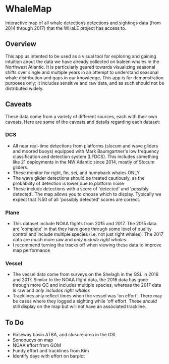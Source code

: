 # WhaleMap
Interactive map of all whale detections detections and sightings data (from 2014 through 2017) that the WHaLE project has access to.

## Overview
This app us intented to be used as a visual tool for exploring and gaining intuition about the data we have already collected on baleen whales in the Northwest Atlantic. It is particularly geared towards visualizing seasonal shifts over single and multiple years in an attempt to understand seasonal whale distribution and gaps in our knowledge. This app is for demonstration purposes only; it includes sensitive and raw data, and as such should not be distributed widely.

## Caveats
These data come from a variety of different sources, each with their own caveats. Here are some of the caveats and details regarding each dataset:

### DCS

* All near real-time detections from platforms (slocum and wave gliders and moored buoys) equipped with Mark Baumgartner's low frequency classification and detection system (LFDCS). This includes something like 21 deployments in the NW Atlantic since 2014, mostly of Slocum gliders.  
* These monitor for right, fin, sei, and humpback whales ONLY  
* The wave glider detections should be treated cautiously, as the probability of detection is lower due to platform noise  
* These include detections with a score of 'detected' and 'possibly detected'. The map allows you to choose which to display. Typically we expect that %50 of all 'possibly detected' scores are correct.  

### Plane

* This dataset include NOAA flights from 2015 and 2017. The 2015 data are 'complete' in that they have gone through some level of quality control and include multiple species (i.e. not just right whales). The 2017 data are much more raw and *only include right whales*.  
* I recommend turning the tracks off when viewing these data to improve map performance  

### Vessel

* The vessel data come from surveys on the Shelagh in the GSL in 2016 and 2017. Similar to the NOAA flight data, the 2016 data has gone through more QC and includes multiple species, whereas the 2017 data is raw and *only includes right whales*  
* Tracklines only reflect times when the vessel was 'on effort'. There may be cases where they logged a sighting while 'off effort. These *should* still display on the map but will not have an associated trackline.  

## To Do
* Roseway basin ATBA, and closure area in the GSL  
* Sonobuoys on map  
* NOAA effort from GOM  
* Fundy effort and tracklines from Kim  
* Identify days with effort on barplot  